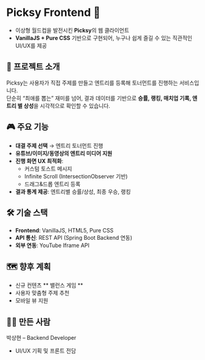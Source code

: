 # Picksy Frontend 🎨
- 이상형 월드컵을 발전시킨 **Picksy**의 웹 클라이언트
- **VanillaJS + Pure CSS** 기반으로 구현되어, 누구나 쉽게 즐길 수 있는 직관적인 UI/UX를 제공


## 🚀 프로젝트 소개
Picksy는 사용자가 직접 주제를 만들고 엔트리를 등록해 토너먼트를 진행하는 서비스입니다.  
단순히 “최애를 뽑는” 재미를 넘어, 결과 데이터를 기반으로 **승률, 랭킹, 매치업 기록, 엔트리 별 상성**을 시각적으로 확인할 수 있습니다.


## 🎮 주요 기능
- **대결 주제 선택** → 엔트리 토너먼트 진행  
- **유튜브/이미지/동영상의 엔트리 미디어 지원**  
- **진행 화면 UX 최적화**:  
  - 커스텀 토스트 메시지  
  - Infinite Scroll (IntersectionObserver 기반)  
  - 드래그&드롭 엔트리 등록  
- **결과 통계 제공**: 엔트리별 승률/상성, 최종 우승, 랭킹

## 🛠️ 기술 스택
- **Frontend**: VanillaJS, HTML5, Pure CSS  
- **API 통신**: REST API (Spring Boot Backend 연동)  
- **외부 연동**: YouTube Iframe API  

## 🗺️ 향후 계획
- 신규 컨텐츠 ** 밸런스 게임 **
- 사용자 맞춤형 주제 추천  
- 모바일 뷰 지원

## 👨‍💻 만든 사람
박상현 – Backend Developer  
- UI/UX 기획 및 프론트 전담
